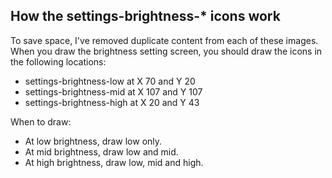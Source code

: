 ## How the settings-brightness-* icons work

To save space, I've removed duplicate content from each of these images. When you draw the brightness setting screen, you should draw the icons in the following locations:

- settings-brightness-low at X  70 and Y  20
- settings-brightness-mid at X 107 and Y 107
- settings-brightness-high at X 20 and Y 43

When to draw:

- At low brightness, draw low only.
- At mid brightness, draw low and mid.
- At high brightness, draw low, mid and high.

